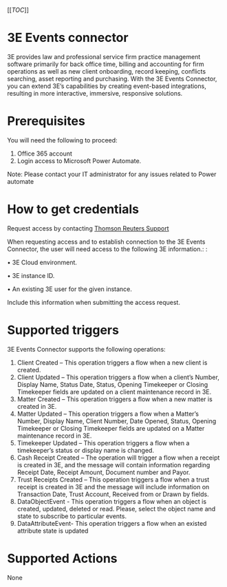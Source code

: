 [[_TOC_]]

# 3E Events connector
3E provides law and professional service firm practice management software primarily for back office time, billing and accounting for firm operations as well as new client onboarding, record keeping, conflicts searching, asset reporting and purchasing. With the 3E Events Connector, you can extend 3E’s capabilities by creating event-based integrations, resulting in more interactive, immersive, responsive solutions. 

# Prerequisites
You will need the following to proceed:
1. Office 365 account
2. Login access to Microsoft Power Automate.

Note: Please contact your IT administrator for any issues related to Power automate 

# How to get credentials
Request access by contacting [Thomson Reuters Support](https://legal.thomsonreuters.com/en/support)

When requesting access and to establish connection to the 3E Events Connector, the user will need access to the following 3E information.: : 

•	3E Cloud environment.

•	3E instance ID.
 
•	An existing 3E user for the given instance.

Include this information when submitting the access request. 


# Supported triggers
3E Events Connector supports the following operations:
1.  Client Created – This operation triggers a flow when a new client is created.
2.  Client Updated – This operation triggers a flow when a client’s Number, Display Name, Status Date, Status, Opening Timekeeper or Closing Timekeeper fields are updated on a client maintenance record in 3E.
3.  Matter Created – This operation triggers a flow when a new matter is created in 3E.
4.	Matter Updated – This operation triggers a flow when a Matter’s Number, Display Name, Client Number, Date Opened, Status, Opening Timekeeper or Closing Timekeeper fields are updated on a Matter maintenance record in 3E.
5.	Timekeeper Updated – This operation triggers a flow when a timekeeper’s status or display name is changed.
6.  Cash Receipt Created – The operation will trigger a flow when a receipt is created in 3E, and the message will contain information regarding Receipt Date, Receipt Amount, Document number and Payor.
7.	Trust Receipts Created – This operation triggers a flow when a trust receipt is created in 3E and the message will include information on Transaction Date, Trust Account, Received from or Drawn by fields. 
8.  DataObjectEvent - This operation triggers a flow when an object is created, updated, deleted or read. Please, select the object name and state to subscribe to particular events.
9.  DataAttributeEvent- This operation triggers a flow when an existed attribute state is updated

# Supported Actions
None